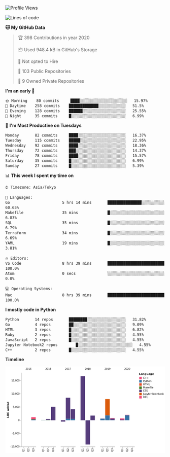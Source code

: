 <!--START_SECTION:waka-->
![Profile Views](http://img.shields.io/badge/Profile%20Views-0-blue)

![Lines of code](https://img.shields.io/badge/From%20Hello%20World%20I've%20written-0%20Lines%20of%20code-blue)

**🐱 My GitHub Data** 

> 🏆 398 Contributions in year 2020
 > 
> 📦 Used 948.4 kB in GitHub's Storage 
 > 
> 🚫 Not opted to Hire
 > 
> 📜 103 Public Repositories 
 > 
> 🔑 9 Owned Private Repositories 

**I'm an early 🐤** 

```text
🌞 Morning    80 commits     ████░░░░░░░░░░░░░░░░░░░░░   15.97% 
🌆 Daytime    258 commits    █████████████░░░░░░░░░░░░   51.5% 
🌃 Evening    128 commits    ██████░░░░░░░░░░░░░░░░░░░   25.55% 
🌙 Night      35 commits     █░░░░░░░░░░░░░░░░░░░░░░░░   6.99%

```
📅 **I'm Most Productive on Tuesdays** 

```text
Monday       82 commits     ████░░░░░░░░░░░░░░░░░░░░░   16.37% 
Tuesday      115 commits    █████░░░░░░░░░░░░░░░░░░░░   22.95% 
Wednesday    92 commits     ████░░░░░░░░░░░░░░░░░░░░░   18.36% 
Thursday     72 commits     ███░░░░░░░░░░░░░░░░░░░░░░   14.37% 
Friday       78 commits     ████░░░░░░░░░░░░░░░░░░░░░   15.57% 
Saturday     35 commits     █░░░░░░░░░░░░░░░░░░░░░░░░   6.99% 
Sunday       27 commits     █░░░░░░░░░░░░░░░░░░░░░░░░   5.39%

```


📊 **This week I spent my time on** 

```text
⌚︎ Timezone: Asia/Tokyo

💬 Languages: 
Go                       5 hrs 14 mins       ███████████████░░░░░░░░░░   60.65% 
Makefile                 35 mins             █░░░░░░░░░░░░░░░░░░░░░░░░   6.83% 
SQL                      35 mins             █░░░░░░░░░░░░░░░░░░░░░░░░   6.79% 
Terraform                34 mins             █░░░░░░░░░░░░░░░░░░░░░░░░   6.69% 
YAML                     19 mins             █░░░░░░░░░░░░░░░░░░░░░░░░   3.81%

🔥 Editors: 
VS Code                  8 hrs 39 mins       █████████████████████████   100.0% 
Atom                     0 secs              ░░░░░░░░░░░░░░░░░░░░░░░░░   0.0%

💻 Operating Systems: 
Mac                      8 hrs 39 mins       █████████████████████████   100.0%

```

**I mostly code in Python** 

```text
Python       14 repos       ████████░░░░░░░░░░░░░░░░░   31.82% 
Go           4 repos        ██░░░░░░░░░░░░░░░░░░░░░░░   9.09% 
HTML         3 repos        █░░░░░░░░░░░░░░░░░░░░░░░░   6.82% 
Ruby         2 repos        █░░░░░░░░░░░░░░░░░░░░░░░░   4.55% 
JavaScript   2 repos        █░░░░░░░░░░░░░░░░░░░░░░░░   4.55% 
Jupyter Notebook2 repos        █░░░░░░░░░░░░░░░░░░░░░░░░   4.55% 
C++          2 repos        █░░░░░░░░░░░░░░░░░░░░░░░░   4.55%

```


**Timeline**

![Chart not found](https://github.com/takuan-osho/takuan-osho/blob/master/charts/bar_graph.png) 


<!--END_SECTION:waka-->
